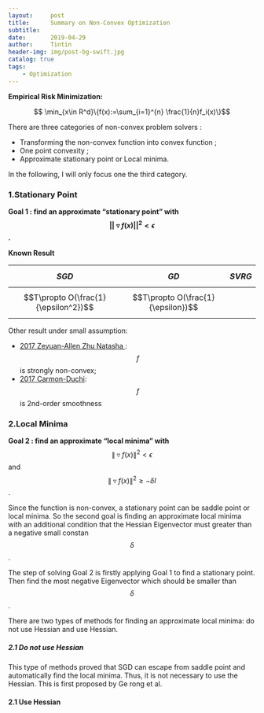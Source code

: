 ```yaml
---
layout:     post
title:      Summary on Non-Convex Optimization
subtitle:    
date:       2019-04-29
author:     Tintin
header-img: img/post-bg-swift.jpg
catalog: true
tags:
    - Optimization
---
```


<script type="text/javascript" async src="https://cdn.mathjax.org/mathjax/latest/MathJax.js?config=TeX-MML-AM_CHTML"> </script>

**Empirical Risk Minimization:**

$$ \min_{x\in R^d}\{f(x):=\sum_{i=1}^{n} \frac{1}{n}f_i(x)\}$$

There are three categories of non-convex problem solvers :

* Transforming the non-convex function into convex function ;
* One point convexity ;
* Approximate stationary point or Local minima.


In the following, I will only focus one the third category.

### 1.Stationary Point 
**Goal 1 : find an approximate “stationary point” with $$||\triangledown f(x)||^2 <\epsilon$$.**

**Known Result**

|$$SGD$$  |$$GD$$ | $$SVRG$$ |
|:------:  | :------: |   :------: |  
|$$T\propto O(\frac{1}{\epsilon^2})$$ |$$T\propto O(\frac{1}{\epsilon})$$| |
		
Other result under small assumption:
* [2017 Zeyuan-Allen Zhu Natasha ](https://arxiv.org/abs/1702.00763): $$f$$ is strongly non-convex;
* [2017 Carmon-Duchi](https://arxiv.org/abs/1611.00756):$$f$$ is 2nd-order smoothness

### 2.Local Minima

**Goal 2 : find an approximate “local minima” with** $$\|\triangledown f(x)\|^2 <\epsilon$$ and $$\|\triangledown f(x)\|^2 \geq -\delta I$$.

Since the function is non-convex, a stationary point can be saddle point or local minima. So the second goal is finding an approximate local minima with an additional condition that the Hessian Eigenvector must greater than a negative small constan $$\delta$$.

The step of solving Goal 2 is firstly applying Goal 1 to find a stationary point. Then find the most negative Eigenvector which should be smaller than $$\delta$$. 

There are two types of methods for finding an approximate local minima: do not use Hessian and use Hessian. 

##### 2.1 Do not use Hessian
This type of methods proved that SGD can escape from saddle point and automatically find the local minima. Thus, it is not necessary to use the Hessian. This is first proposed by Ge rong et al. 

#### 2.1 Use Hessian